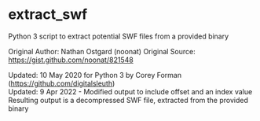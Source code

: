 # extract_swf
Python 3 script to extract potential SWF files from a provided binary

Original Author: Nathan Ostgard (noonat)
Original Source: https://gist.github.com/noonat/821548

Updated: 10 May 2020 for Python 3 by Corey Forman (https://github.com/digitalsleuth)  
Updated: 9 Apr 2022 - Modified output to include offset and an index value
Resulting output is a decompressed SWF file, extracted from the provided binary
